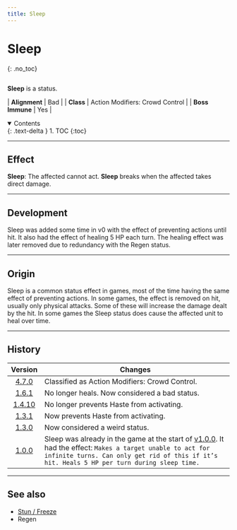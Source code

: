 ```yaml
---
title: Sleep
---
```


# Sleep
{: .no_toc}

<div class="row">
<div class="column content" markdown="1">

**Sleep** is a status.

| **Alignment** | Bad |
| **Class** | Action Modifiers: Crowd Control |
| **Boss Immune** | Yes |

</div>
<div class="column toc" markdown="1">
<details open markdown="block">
<summary>
Contents
</summary>
{: .text-delta }
1. TOC
{:toc}
</details>
</div>
</div> 

---

## Effect

**Sleep**: The affected cannot act. **Sleep** breaks when the affected takes direct damage.

---

## Development

Sleep was added some time in v0 with the effect of preventing actions until hit. It also had the effect of healing 5 HP each turn. The healing effect was later removed due to redundancy with the Regen status.

---

## Origin

Sleep is a common status effect in games, most of the time having the same effect of preventing actions. In some games, the effect is removed on hit, usually only physical attacks. Some of these will increase the damage dealt by the hit. In some games the Sleep status does cause the affected unit to heal over time.

---

## History

| Version | Changes |
| :---: | --- |
| [4.7.0](v4#v4.7.0) | Classified as Action Modifiers: Crowd Control. |
| [1.6.1](v1#v1.6.1) | No longer heals. Now considered a bad status. |
| [1.4.10](v1#v1.4.10) | No longer prevents Haste from activating. |
| [1.3.1](v1#v1.3.1) | Now prevents Haste from activating. |
| [1.3.0](v1#v1.3.0) | Now considered a weird status. |
| [1.0.0](v1#v1.0.0) | Sleep was already in the game at the start of [v1.0.0](v1#v1.0.0). It had the effect: `Makes a target unable to act for infinite turns. Can only get rid of this if it’s hit. Heals 5 HP per turn during sleep time.` |

---

## See also

- [Stun / Freeze](stun)
- Regen